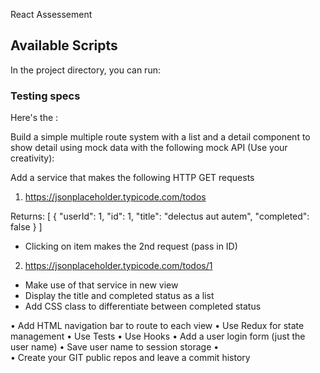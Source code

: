 React Assessement

## Available Scripts

In the project directory, you can run:

### Testing specs



Here's the :

Build a simple multiple route system with a list and a detail component to show detail using mock data with the following mock API (Use your creativity):

Add a service that makes the following HTTP GET requests
1. https://jsonplaceholder.typicode.com/todos

Returns: [
  {
    "userId": 1,
    "id": 1,
    "title": "delectus aut autem",
    "completed": false
  }
]

- Clicking on item makes the 2nd request (pass in ID)

2. https://jsonplaceholder.typicode.com/todos/1

- Make use of that service in new view
- Display the title and completed status as a list
- Add CSS class to differentiate between completed status

•	Add HTML navigation bar to route to each view
•	Use Redux for state management
•	Use Tests
•	Use Hooks
•	Add a user login form (just the user name)
•	Save user name to session storage
•	
•	Create your GIT public repos and leave a commit history
